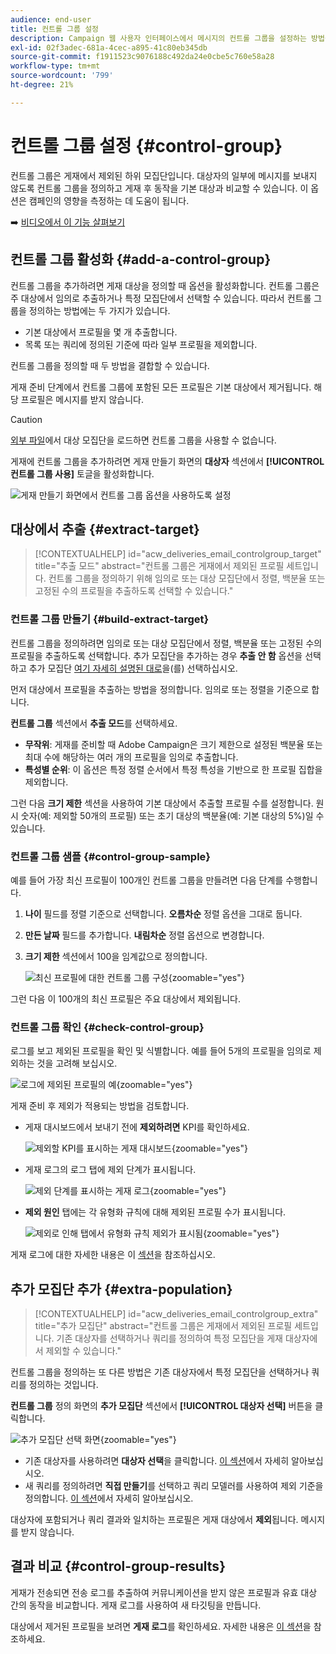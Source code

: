 ```yaml
---
audience: end-user
title: 컨트롤 그룹 설정
description: Campaign 웹 사용자 인터페이스에서 메시지의 컨트롤 그룹을 설정하는 방법을 알아봅니다
exl-id: 02f3adec-681a-4cec-a895-41c80eb345db
source-git-commit: f1911523c9076188c492da24e0cbe5c760e58a28
workflow-type: tm+mt
source-wordcount: '799'
ht-degree: 21%

---
```


# 컨트롤 그룹 설정 {#control-group}

컨트롤 그룹은 게재에서 제외된 하위 모집단입니다. 대상자의 일부에 메시지를 보내지 않도록 컨트롤 그룹을 정의하고 게재 후 동작을 기본 대상과 비교할 수 있습니다. 이 옵션은 캠페인의 영향을 측정하는 데 도움이 됩니다.

➡️ [비디오에서 이 기능 살펴보기](create-audience.md#video)

## 컨트롤 그룹 활성화 {#add-a-control-group}

컨트롤 그룹을 추가하려면 게재 대상을 정의할 때 옵션을 활성화합니다. 컨트롤 그룹은 주 대상에서 임의로 추출하거나 특정 모집단에서 선택할 수 있습니다. 따라서 컨트롤 그룹을 정의하는 방법에는 두 가지가 있습니다.

* 기본 대상에서 프로필을 몇 개 추출합니다.
* 목록 또는 쿼리에 정의된 기준에 따라 일부 프로필을 제외합니다.

컨트롤 그룹을 정의할 때 두 방법을 결합할 수 있습니다.

게재 준비 단계에서 컨트롤 그룹에 포함된 모든 프로필은 기본 대상에서 제거됩니다. 해당 프로필은 메시지를 받지 않습니다.

>[!CAUTION]
>
>[외부 파일](file-audience.md)에서 대상 모집단을 로드하면 컨트롤 그룹을 사용할 수 없습니다.

게재에 컨트롤 그룹을 추가하려면 게재 만들기 화면의 **대상자** 섹션에서 **[!UICONTROL 컨트롤 그룹 사용]** 토글을 활성화합니다.

![게재 만들기 화면에서 컨트롤 그룹 옵션을 사용하도록 설정](assets/control-group1.png)

## 대상에서 추출 {#extract-target}

>[!CONTEXTUALHELP]
>id="acw_deliveries_email_controlgroup_target"
>title="추출 모드"
>abstract="컨트롤 그룹은 게재에서 제외된 프로필 세트입니다. 컨트롤 그룹을 정의하기 위해 임의로 또는 대상 모집단에서 정렬, 백분율 또는 고정된 수의 프로필을 추출하도록 선택할 수 있습니다."

### 컨트롤 그룹 만들기 {#build-extract-target}

컨트롤 그룹을 정의하려면 임의로 또는 대상 모집단에서 정렬, 백분율 또는 고정된 수의 프로필을 추출하도록 선택합니다. 추가 모집단을 추가하는 경우 **추출 안 함** 옵션을 선택하고 추가 모집단 [여기 자세히 설명된 대로](#extra-population)을(를) 선택하십시오.

먼저 대상에서 프로필을 추출하는 방법을 정의합니다. 임의로 또는 정렬을 기준으로 합니다.

**컨트롤 그룹** 섹션에서 **추출 모드**&#x200B;를 선택하세요.

* **무작위**: 게재를 준비할 때 Adobe Campaign은 크기 제한으로 설정된 백분율 또는 최대 수에 해당하는 여러 개의 프로필을 임의로 추출합니다.
* **특성별 순위**: 이 옵션은 특정 정렬 순서에서 특정 특성을 기반으로 한 프로필 집합을 제외합니다.

그런 다음 **크기 제한** 섹션을 사용하여 기본 대상에서 추출할 프로필 수를 설정합니다. 원시 숫자(예: 제외할 50개의 프로필) 또는 초기 대상의 백분율(예: 기본 대상의 5%)일 수 있습니다.

### 컨트롤 그룹 샘플 {#control-group-sample}

예를 들어 가장 최신 프로필이 100개인 컨트롤 그룹을 만들려면 다음 단계를 수행합니다.

1. **나이** 필드를 정렬 기준으로 선택합니다. **오름차순** 정렬 옵션을 그대로 둡니다.
1. **만든 날짜** 필드를 추가합니다. **내림차순** 정렬 옵션으로 변경합니다.
1. **크기 제한** 섹션에서 100을 임계값으로 정의합니다.

   ![최신 프로필에 대한 컨트롤 그룹 구성](assets/control-group2.png){zoomable="yes"}

그런 다음 이 100개의 최신 프로필은 주요 대상에서 제외됩니다.

### 컨트롤 그룹 확인 {#check-control-group}

로그를 보고 제외된 프로필을 확인 및 식별합니다. 예를 들어 5개의 프로필을 임의로 제외하는 것을 고려해 보십시오.

![로그에 제외된 프로필의 예](assets/control-group4.png){zoomable="yes"}

게재 준비 후 제외가 적용되는 방법을 검토합니다.

* 게재 대시보드에서 보내기 전에 **제외하려면** KPI를 확인하세요.

  ![제외할 KPI를 표시하는 게재 대시보드](assets/control-group5.png){zoomable="yes"}

* 게재 로그의 로그 탭에 제외 단계가 표시됩니다.

  ![제외 단계를 표시하는 게재 로그](assets/control-group-sample-logs.png){zoomable="yes"}

<!--

 * The **Exclusion logs** tab displays each profile and the related exclusion **Reason**.

    ![](assets/control-group6.png){zoomable="yes"}

-->

* **제외 원인** 탭에는 각 유형화 규칙에 대해 제외된 프로필 수가 표시됩니다.

  ![제외로 인해 탭에서 유형화 규칙 제외가 표시됨](assets/control-group7.png){zoomable="yes"}

게재 로그에 대한 자세한 내용은 이 [섹션](../monitor/delivery-logs.md)을 참조하십시오.

## 추가 모집단 추가 {#extra-population}

>[!CONTEXTUALHELP]
>id="acw_deliveries_email_controlgroup_extra"
>title="추가 모집단"
>abstract="컨트롤 그룹은 게재에서 제외된 프로필 세트입니다. 기존 대상자를 선택하거나 쿼리를 정의하여 특정 모집단을 게재 대상자에서 제외할 수 있습니다."

컨트롤 그룹을 정의하는 또 다른 방법은 기존 대상자에서 특정 모집단을 선택하거나 쿼리를 정의하는 것입니다.

**컨트롤 그룹** 정의 화면의 **추가 모집단** 섹션에서 **[!UICONTROL 대상자 선택]** 버튼을 클릭합니다.

![추가 모집단 선택 화면](assets/control-group3.png){zoomable="yes"}

* 기존 대상자를 사용하려면 **대상자 선택**&#x200B;을 클릭합니다. [이 섹션](add-audience.md)에서 자세히 알아보십시오.
* 새 쿼리를 정의하려면 **직접 만들기**&#x200B;를 선택하고 쿼리 모델러를 사용하여 제외 기준을 정의합니다. [이 섹션](../query/query-modeler-overview.md)에서 자세히 알아보십시오.

대상자에 포함되거나 쿼리 결과와 일치하는 프로필은 게재 대상에서 **제외**&#x200B;됩니다. 메시지를 받지 않습니다.

## 결과 비교 {#control-group-results}

게재가 전송되면 전송 로그를 추출하여 커뮤니케이션을 받지 않은 프로필과 유효 대상 간의 동작을 비교합니다. 게재 로그를 사용하여 새 타깃팅을 만듭니다.

대상에서 제거된 프로필을 보려면 **게재 로그**&#x200B;를 확인하세요. 자세한 내용은 [이 섹션](#check-control-group)을 참조하세요.